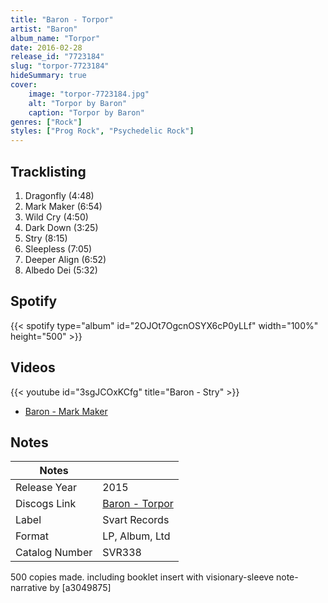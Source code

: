 ```yaml
---
title: "Baron - Torpor"
artist: "Baron"
album_name: "Torpor"
date: 2016-02-28
release_id: "7723184"
slug: "torpor-7723184"
hideSummary: true
cover:
    image: "torpor-7723184.jpg"
    alt: "Torpor by Baron"
    caption: "Torpor by Baron"
genres: ["Rock"]
styles: ["Prog Rock", "Psychedelic Rock"]
---
```

## Tracklisting
1. Dragonfly (4:48)
2. Mark Maker (6:54)
3. Wild Cry (4:50)
4. Dark Down (3:25)
5. Stry (8:15)
6. Sleepless (7:05)
7. Deeper Align (6:52)
8. Albedo Dei (5:32)
## Spotify
{{< spotify type="album" id="2OJOt7OgcnOSYX6cP0yLLf" width="100%" height="500" >}}

## Videos
{{< youtube id="3sgJCOxKCfg" title="Baron - Stry" >}}
- [Baron - Mark Maker](https://www.youtube.com/watch?v=BGSwIOP7WZg)

## Notes
| Notes          |             |
| ---------------| ----------- |
| Release Year   | 2015 |
| Discogs Link   | [Baron - Torpor](https://www.discogs.com/release/7723184-Baron-Torpor) |
| Label          | Svart Records |
| Format         | LP, Album, Ltd |
| Catalog Number | SVR338 |

500 copies made. including booklet insert with visionary-sleeve note-narrative by [a3049875]
